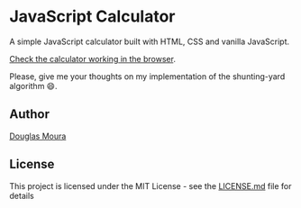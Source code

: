 # JavaScript Calculator

A simple JavaScript calculator built with HTML, CSS and vanilla JavaScript.


[Check the calculator working in the browser](https://douglasdemoura.github.io/javascript-calculator/).

Please, give me your thoughts on my implementation of the shunting-yard algorithm 😄.

## Author

[Douglas Moura](http://douglasmoura.dev)

## License

This project is licensed under the MIT License - see the [LICENSE.md](LICENSE.md) file for details
